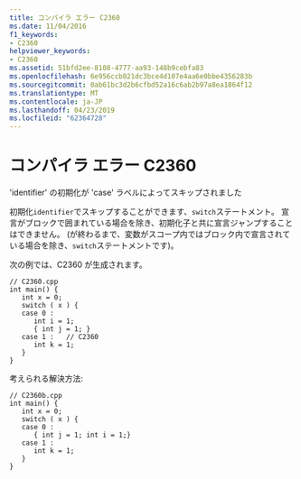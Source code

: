 ```yaml
---
title: コンパイラ エラー C2360
ms.date: 11/04/2016
f1_keywords:
- C2360
helpviewer_keywords:
- C2360
ms.assetid: 51bfd2ee-8108-4777-aa93-148b9cebfa83
ms.openlocfilehash: 6e956ccb021dc3bce4d107e4aa6e0bbe4356283b
ms.sourcegitcommit: 0ab61bc3d2b6cfbd52a16c6ab2b97a8ea1864f12
ms.translationtype: MT
ms.contentlocale: ja-JP
ms.lasthandoff: 04/23/2019
ms.locfileid: "62364728"
---
```

# <a name="compiler-error-c2360"></a>コンパイラ エラー C2360

'identifier' の初期化が 'case' ラベルによってスキップされました

初期化`identifier`でスキップすることができます、`switch`ステートメント。 宣言がブロックで囲まれている場合を除き、初期化子と共に宣言ジャンプすることはできません。 (が終わるまで、変数がスコープ内ではブロック内で宣言されている場合を除き、`switch`ステートメントです)。

次の例では、C2360 が生成されます。

```
// C2360.cpp
int main() {
   int x = 0;
   switch ( x ) {
   case 0 :
      int i = 1;
      { int j = 1; }
   case 1 :   // C2360
      int k = 1;
   }
}
```

考えられる解決方法:

```
// C2360b.cpp
int main() {
   int x = 0;
   switch ( x ) {
   case 0 :
      { int j = 1; int i = 1;}
   case 1 :
      int k = 1;
   }
}
```